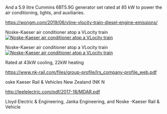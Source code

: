 And a 5.9 litre Cummins 6BT5.9G generator set rated at 85 kW to power the air conditioning, lights, and auxiliaries.

https://wongm.com/2019/06/vline-vlocity-train-diesel-engine-emissions/

Noske-Kaeser air conditioner atop a VLocity train
<a href="http://railgallery.wongm.com/vline-bits/F133_1816.JPG.html"><img src="http://railgallery.wongm.com/cache/vline-bits/F133_1816_595.jpg?cached=1557397517" alt="Noske-Kaeser air conditioner atop a VLocity train" /></a>


Noske-Kaeser air conditioner atop a VLocity train
<a href="http://railgallery.wongm.com/vline-bits/F133_1815.JPG.html"><img src="http://railgallery.wongm.com/cache/vline-bits/F133_1815_595.jpg?cached=1557397517" alt="Noske-Kaeser air conditioner atop a VLocity train" /></a>

Rated at 43kW cooling, 22kW heating

https://www.nk-rail.com/files/group-profile/lrs_company-profile_web.pdf


oske Kaeser Rail & Vehicles New Zealand (NK N

http://leelelectric.com/pdf/2017-18/MDAR.pdf

Lloyd Electric & Engineering, Janka Engineering, and Noske -Kaeser Rail & Vehicle